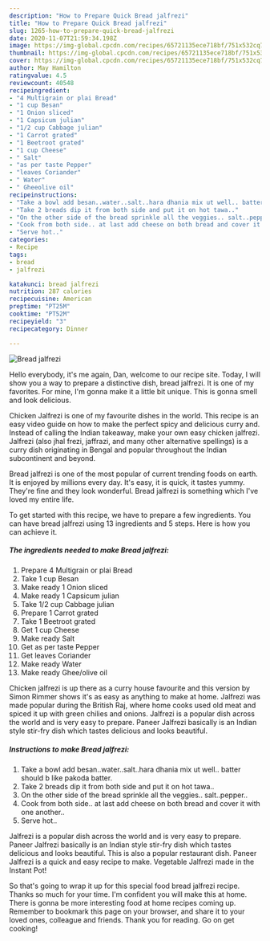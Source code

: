 ```yaml
---
description: "How to Prepare Quick Bread jalfrezi"
title: "How to Prepare Quick Bread jalfrezi"
slug: 1265-how-to-prepare-quick-bread-jalfrezi
date: 2020-11-07T21:59:34.198Z
image: https://img-global.cpcdn.com/recipes/65721135ece718bf/751x532cq70/bread-jalfrezi-recipe-main-photo.jpg
thumbnail: https://img-global.cpcdn.com/recipes/65721135ece718bf/751x532cq70/bread-jalfrezi-recipe-main-photo.jpg
cover: https://img-global.cpcdn.com/recipes/65721135ece718bf/751x532cq70/bread-jalfrezi-recipe-main-photo.jpg
author: May Hamilton
ratingvalue: 4.5
reviewcount: 40548
recipeingredient:
- "4 Multigrain or plai Bread"
- "1 cup Besan"
- "1 Onion sliced"
- "1 Capsicum julian"
- "1/2 cup Cabbage julian"
- "1 Carrot grated"
- "1 Beetroot grated"
- "1 cup Cheese"
- " Salt"
- "as per taste Pepper"
- "leaves Coriander"
- " Water"
- " Gheeolive oil"
recipeinstructions:
- "Take a bowl add besan..water..salt..hara dhania mix ut well.. batter should b like pakoda batter."
- "Take 2 breads dip it from both side and put it on hot tawa.."
- "On the other side of the bread sprinkle all the veggies.. salt..pepper.."
- "Cook from both side.. at last add cheese on both bread and cover it with one another.."
- "Serve hot.."
categories:
- Recipe
tags:
- bread
- jalfrezi

katakunci: bread jalfrezi 
nutrition: 287 calories
recipecuisine: American
preptime: "PT25M"
cooktime: "PT52M"
recipeyield: "3"
recipecategory: Dinner

---
```



![Bread jalfrezi](https://img-global.cpcdn.com/recipes/65721135ece718bf/751x532cq70/bread-jalfrezi-recipe-main-photo.jpg)

Hello everybody, it's me again, Dan, welcome to our recipe site. Today, I will show you a way to prepare a distinctive dish, bread jalfrezi. It is one of my favorites. For mine, I'm gonna make it a little bit unique. This is gonna smell and look delicious.

Chicken Jalfrezi is one of my favourite dishes in the world. This recipe is an easy video guide on how to make the perfect spicy and delicious curry and. Instead of calling the Indian takeaway, make your own easy chicken jalfrezi. Jalfrezi (also jhal frezi, jaffrazi, and many other alternative spellings) is a curry dish originating in Bengal and popular throughout the Indian subcontinent and beyond.

Bread jalfrezi is one of the most popular of current trending foods on earth. It is enjoyed by millions every day. It's easy, it is quick, it tastes yummy. They're fine and they look wonderful. Bread jalfrezi is something which I've loved my entire life.


To get started with this recipe, we have to prepare a few ingredients. You can have bread jalfrezi using 13 ingredients and 5 steps. Here is how you can achieve it.

<!--inarticleads1-->

##### The ingredients needed to make Bread jalfrezi:

1. Prepare 4 Multigrain or plai Bread
1. Take 1 cup Besan
1. Make ready 1 Onion sliced
1. Make ready 1 Capsicum julian
1. Take 1/2 cup Cabbage julian
1. Prepare 1 Carrot grated
1. Take 1 Beetroot grated
1. Get 1 cup Cheese
1. Make ready  Salt
1. Get as per taste Pepper
1. Get leaves Coriander
1. Make ready  Water
1. Make ready  Ghee/olive oil


Chicken jalfrezi is up there as a curry house favourite and this version by Simon Rimmer shows it&#39;s as easy as anything to make at home. Jalfrezi was made popular during the British Raj, where home cooks used old meat and spiced it up with green chilies and onions. Jalfrezi is a popular dish across the world and is very easy to prepare. Paneer Jalfrezi basically is an Indian style stir-fry dish which tastes delicious and looks beautiful. 

<!--inarticleads2-->

##### Instructions to make Bread jalfrezi:

1. Take a bowl add besan..water..salt..hara dhania mix ut well.. batter should b like pakoda batter.
1. Take 2 breads dip it from both side and put it on hot tawa..
1. On the other side of the bread sprinkle all the veggies.. salt..pepper..
1. Cook from both side.. at last add cheese on both bread and cover it with one another..
1. Serve hot..


Jalfrezi is a popular dish across the world and is very easy to prepare. Paneer Jalfrezi basically is an Indian style stir-fry dish which tastes delicious and looks beautiful. This is also a popular restaurant dish. Paneer Jalfrezi is a quick and easy recipe to make. Vegetable Jalfrezi made in the Instant Pot! 

So that's going to wrap it up for this special food bread jalfrezi recipe. Thanks so much for your time. I'm confident you will make this at home. There is gonna be more interesting food at home recipes coming up. Remember to bookmark this page on your browser, and share it to your loved ones, colleague and friends. Thank you for reading. Go on get cooking!
